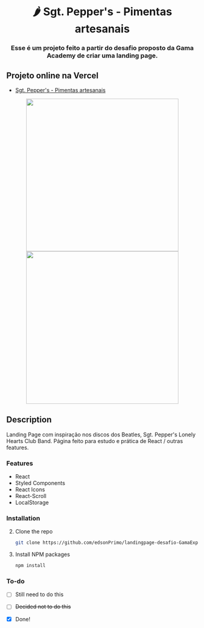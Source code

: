 <h1 align="center">
     🌶️ Sgt. Pepper's - Pimentas artesanais  </a>
</h1>

<h3 align="center">
    Esse é um projeto feito a partir do desafio proposto da Gama Academy de criar uma landing page.
</h3>

## Projeto online na Vercel
- [Sgt. Pepper's - Pimentas artesanais](https://landingpage-desafio-gama-experience.vercel.app)

<div align="center">
  <kbd>
    <img src="https://i.imgur.com/iAb9IaR.jpg" width="400px" />
   </kbd>
   <kbd>
    <img src="https://i.imgur.com/D7JEym7.jpeg" width="400px" />
  </kbd>
</div>

## Description

Landing Page com inspiração nos discos dos Beatles, Sgt. Pepper's Lonely Hearts Club Band. Página feito para estudo e prática de React / outras features. 

### Features

- React 
- Styled Components
- React Icons
- React-Scroll
- LocalStorage


### Installation

2. Clone the repo
   ```sh
   git clone https://github.com/edsonPrimo/landingpage-desafio-GamaExperience.git
   ```
3. Install NPM packages
   ```sh
   npm install


### To-do

- [ ] Still need to do this
- [ ] ~~Decided not to do this~~
- [x] Done!

